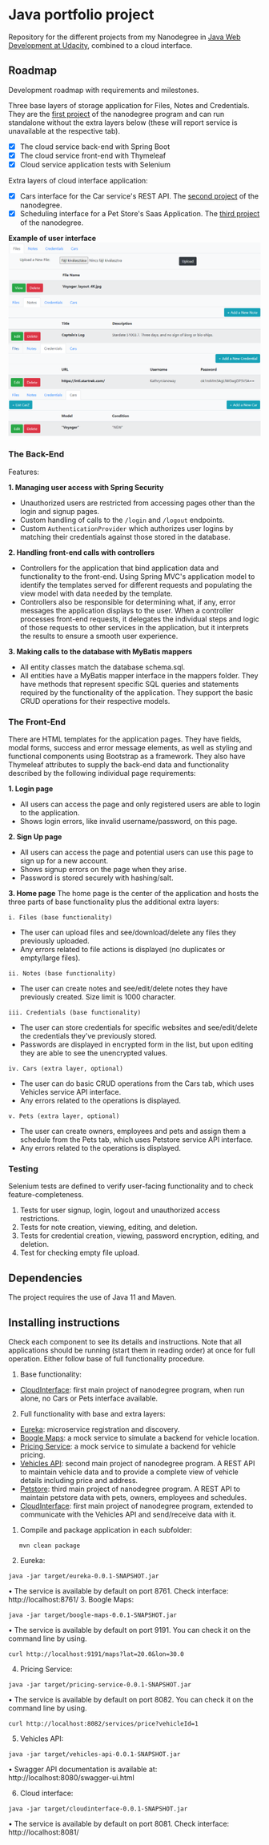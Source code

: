 # Java portfolio project

Repository for the different projects from my Nanodegree in [Java Web Development at Udacity](https://www.udacity.com/course/java-developer-nanodegree--nd035), combined to a cloud interface.


## Roadmap
Development roadmap with requirements and milestones.

Three base layers of storage application for Files, Notes and Credentials. They are the [first project](cloudinterface/README.md) of the nanodegree program and can run standalone without the extra layers below (these will report service is unavailable at the respective tab).

- [x] The cloud service back-end with Spring Boot
- [x] The cloud service front-end with Thymeleaf
- [x] Cloud service application tests with Selenium

Extra layers of cloud interface application:

- [x] Cars interface for the Car service's REST API. The [second project](vehicles-api/README.md) of the nanodegree.
- [x] Scheduling interface for a Pet Store's Saas Application. The [third project](petstore/README.md) of the nanodegree.

**Example of user interface**
![](./front-end-example.png)

### The Back-End
Features:

**1. Managing user access with Spring Security**
- Unauthorized users are restricted from accessing pages other than the login and signup pages.
- Custom handling of calls to the `/login` and `/logout` endpoints.
- Custom `AuthenticationProvider` which authorizes user logins by matching their credentials against those stored in the database.

**2. Handling front-end calls with controllers**
- Controllers for the application that bind application data and functionality to the front-end. Using Spring MVC's application model to identify the templates served for different requests and populating the view model with data needed by the template.
- Controllers also be responsible for determining what, if any, error messages the application displays to the user. When a controller processes front-end requests, it delegates the individual steps and logic of those requests to other services in the application, but it interprets the results to ensure a smooth user experience.

**3. Making calls to the database with MyBatis mappers**
- All entity classes match the database schema.sql.
- All entities have a MyBatis mapper interface in the mappers folder. They have methods that represent specific SQL queries and statements required by the functionality of the application. They support the basic CRUD operations for their respective models.


### The Front-End
There are HTML templates for the application pages. They have fields, modal forms, success and error message elements, as well as styling and functional components using Bootstrap as a framework. They also have Thymeleaf attributes to supply the back-end data and functionality described by the following individual page requirements:

**1. Login page**
- All users can access the page and only registered users are able to login to the application.
- Shows login errors, like invalid username/password, on this page.


**2. Sign Up page**
- All users can access the page and potential users can use this page to sign up for a new account.
- Shows signup errors on the page when they arise.
- Password is stored securely with hashing/salt.


**3. Home page**
   The home page is the center of the application and hosts the three parts of base functionality plus the additional extra layers:  

    i. Files (base functionality)
   - The user can upload files and see/download/delete any files they previously uploaded.
   - Any errors related to file actions is displayed (no duplicates or empty/large files).
   
    ii. Notes (base functionality)
   - The user can create notes and see/edit/delete notes they have previously created. Size limit is 1000 character.

    iii. Credentials (base functionality)
   - The user can store credentials for specific websites and see/edit/delete the credentials they've previously stored.
   - Passwords are displayed in encrypted form in the list, but upon editing they are able to see the unencrypted values.

    iv. Cars (extra layer, optional)
   - The user can do basic CRUD operations from the Cars tab, which uses Vehicles service API interface.
   - Any errors related to the operations is displayed.

    v. Pets (extra layer, optional)
  - The user can create owners, employees and pets and assign them a schedule from the Pets tab, which uses Petstore service API interface.
  - Any errors related to the operations is displayed.

### Testing
Selenium tests are defined to verify user-facing functionality and to check feature-completeness.

1. Tests for user signup, login, logout and unauthorized access restrictions.
2. Tests for note creation, viewing, editing, and deletion.
3. Tests for credential creation, viewing, password encryption, editing, and deletion.
4. Test for checking empty file upload.

## Dependencies

The project requires the use of Java 11 and Maven.

## Installing instructions

Check each component to see its details and instructions. Note that all applications
should be running (start them in reading order) at once for full operation. Either follow base of full functionality procedure.

1. Base functionality:
- [CloudInterface](cloudinterface/README.md): first main project of nanodegree program, when run alone, no Cars or Pets interface available.

2. Full functionality with base and extra layers:
- [Eureka](eureka/README.md): microservice registration and discovery.
- [Boogle Maps](boogle-maps/README.md): a mock service to simulate a backend for vehicle location.
- [Pricing Service](pricing-service/README.md): a mock service to simulate a backend for vehicle pricing.
- [Vehicles API](vehicles-api/README.md): second main project of nanodegree program. A REST API to maintain vehicle data and to provide a complete
  view of vehicle details including price and address.
- [Petstore](petstore/README.md): third main project of nanodegree program. A REST API to maintain petstore data with pets, owners, employees and schedules.
- [CloudInterface](cloudinterface/README.md): first main project of nanodegree program, extended to communicate with the Vehicles API and send/receive data with it.

1. Compile and package application in each subfolder:
```
   mvn clean package
```
2. Eureka:
```
java -jar target/eureka-0.0.1-SNAPSHOT.jar
```
•	The service is available by default on port 8761. Check interface: http://localhost:8761/
3. Boogle Maps:
```
java -jar target/boogle-maps-0.0.1-SNAPSHOT.jar
```
•	The service is available by default on port 9191. You can check it on the command line by using.
```
curl http://localhost:9191/maps?lat=20.0&lon=30.0
```
4. Pricing Service:
```
java -jar target/pricing-service-0.0.1-SNAPSHOT.jar
```
•	The service is available by default on port 8082. You can check it on the command line by using.
```
curl http://localhost:8082/services/price?vehicleId=1
```
5. Vehicles API:
```
java -jar target/vehicles-api-0.0.1-SNAPSHOT.jar
```
•	Swagger API documentation is available at: http://localhost:8080/swagger-ui.html

6. Cloud interface:
```
java -jar target/cloudinterface-0.0.1-SNAPSHOT.jar
```
•	The service is available by default on port 8081. Check interface: http://localhost:8081/


